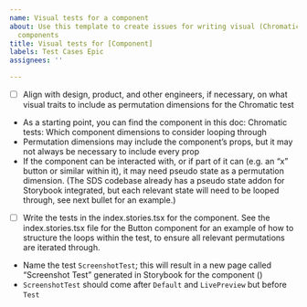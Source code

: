 ```yaml
---
name: Visual tests for a component
about: Use this template to create issues for writing visual (Chromatic) tests for
  components
title: Visual tests for [Component]
labels: Test Cases Epic
assignees: ''

---
```


- [ ] Align with design, product, and other engineers, if necessary, on what visual traits to include as permutation dimensions for the Chromatic test
- As a starting point, you can find the component in this doc:  Chromatic tests: Which component dimensions to consider looping through
- Permutation dimensions may include the component’s props, but it may not always be necessary to include every prop
- If the component can be interacted with, or if part of it can (e.g. an “x” button or similar within it), it may need pseudo state as a permutation dimension. (The SDS codebase already has a pseudo state addon for Storybook integrated, but each relevant state will need to be looped through, see next bullet for an example.)

- [ ] Write the tests in the index.stories.tsx for the component. See the index.stories.tsx file for the Button component for an example of how to structure the loops within the test, to ensure all relevant permutations are iterated through.
- Name the test `ScreenshotTest`; this will result in a new page called “Screenshot Test” generated in Storybook for the component ()
- `ScreenshotTest` should come after `Default` and `LivePreview` but before `Test`
